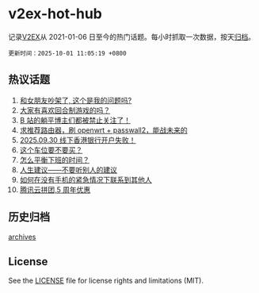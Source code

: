 # v2ex-hot-hub

 记录[V2EX](https://www.v2ex.com/)从 2021-01-06 日至今的热门话题。每小时抓取一次数据，按天[归档](archives)。

`更新时间：2025-10-01 11:05:19 +0800`

## 热议话题

1. [和女朋友吵架了, 这个是我的问题吗?](https://www.v2ex.com/t/1162864)
1. [大家有喜欢回合制游戏的吗？](https://www.v2ex.com/t/1162854)
1. [B 站的躺平博主们都被禁止关注了！](https://www.v2ex.com/t/1162913)
1. [求推荐路由器，刷 openwrt + passwall2，能战未来的](https://www.v2ex.com/t/1162867)
1. [2025.09.30 线下香港银行开户失败！](https://www.v2ex.com/t/1162931)
1. [这个车位要不要买？](https://www.v2ex.com/t/1162937)
1. [怎么平衡下班的时间？](https://www.v2ex.com/t/1162860)
1. [人生建议——不要听别人的建议](https://www.v2ex.com/t/1162866)
1. [如何在没有手机的紧急情况下联系到其他人](https://www.v2ex.com/t/1162897)
1. [腾讯云拼团,5 周年优惠](https://www.v2ex.com/t/1162894)

## 历史归档

[archives](archives)

## License

See the [LICENSE](LICENSE) file for license rights and limitations (MIT).

